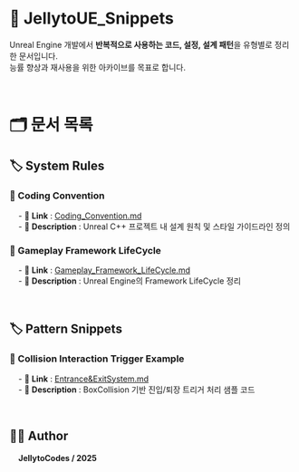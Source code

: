 # 🧠 JellytoUE_Snippets

Unreal Engine 개발에서 **반복적으로 사용하는 코드, 설정, 설계 패턴**을 유형별로 정리한 문서입니다.  
능률 향상과 재사용을 위한 아카이브를 목표로 합니다.

<br>

# 🗂️ 문서 목록

## 🏷️ System Rules

### 📄 Coding Convention
&nbsp;&nbsp;&nbsp; - 🔗 **Link** : [Coding_Convention.md](Coding_Convention.md)  
&nbsp;&nbsp;&nbsp; - 📝 **Description** : Unreal C++ 프로젝트 내 설계 원칙 및 스타일 가이드라인 정의

### 📄 Gameplay Framework LifeCycle
&nbsp;&nbsp;&nbsp; - 🔗 **Link** : [Gameplay_Framework_LifeCycle.md](Gameplay_Framework_LifeCycle.md)  
&nbsp;&nbsp;&nbsp; - 📝 **Description** : Unreal Engine의 Framework LifeCycle 정리

<br>

## 🏷️ Pattern Snippets

### 📄 Collision Interaction Trigger Example
&nbsp;&nbsp;&nbsp; - 🔗 **Link** : [Entrance&ExitSystem.md](Entrance&ExitSystem.md)  
&nbsp;&nbsp;&nbsp; - 📝 **Description** : BoxCollision 기반 진입/퇴장 트리거 처리 샘플 코드


<br>

## 🧑‍💻 Author 
&nbsp;&nbsp;&nbsp; **JellytoCodes / 2025**
